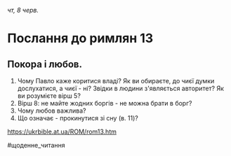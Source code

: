 
_чт, 8 черв._

# Послання до римлян 13

## Покора і любов.
1. Чому Павло каже коритися владі? Як ви обираєте, до чиєї думки дослухатися, а чиєї - ні? Звідки в людини з'являється авторитет? Як ви розумієте вірш 5?
2. Вірш 8: не майте жодних боргів - не можна брати в борг?
3. Чому любов важлива?
4. Що означає - прокинутися зі сну (в. 11)?

https://ukrbible.at.ua/ROM/rom13.htm 

#щоденне_читання

